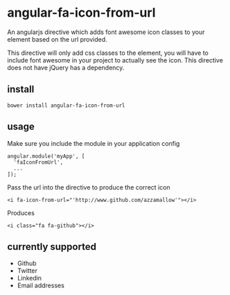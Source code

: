angular-fa-icon-from-url
========================

An angularjs directive which adds font awesome icon classes to your element based on the url provided.

This directive will only add css classes to the element, you will have to include font awesome in your project to actually see the icon. This directive does not have jQuery has a dependency. 

install
-------

```
bower install angular-fa-icon-from-url
```

usage
-----

Make sure you include the module in your application config

```
angular.module('myApp', [
  'faIconFromUrl',
  ...
]);
```

Pass the url into the directive to produce the correct icon

```
<i fa-icon-from-url="'http://www.github.com/azzamallow'"></i>
```

Produces

```
<i class="fa fa-github"></i>
```

currently supported
-------------------

* Github
* Twitter
* Linkedin
* Email addresses
